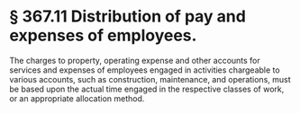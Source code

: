 # § 367.11   Distribution of pay and expenses of employees.

The charges to property, operating expense and other accounts for services and expenses of employees engaged in activities chargeable to various accounts, such as construction, maintenance, and operations, must be based upon the actual time engaged in the respective classes of work, or an appropriate allocation method.





